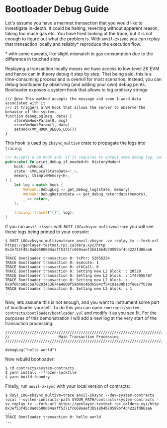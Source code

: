 # Bootloader Debug Guide

Let's assume you have a mainnet transaction that you would like to investigate in-depth. It could be halting, reverting without apparent reason, taking too much gas etc. You have tried looking at the trace, but it is not enough to figure out what the problem is. With `anvil-zksync` you can replay that transaction locally and reliably* reproduce the execution flow.

\* with some caveats, like slight mismatch in gas consumption due to the difference in touched slots  

Replaying a transaction locally means we have access to low-level ZK EVM and hence can in theory debug it step by step. That being said, this is a time-consuming process and is overkill for most scenarios. Instead, you can debug bootloader by observing (and adding your own) debug prints. Bootloader exposes a system hook that allows to log arbitrary strings:

```
/// @dev This method accepts the message and some 1-word data associated with it
/// It triggers a VM hook that allows the server to observe the behavior of the system.
function debugLog(msg, data) {
    storeVmHookParam(0, msg)
    storeVmHookParam(1, data)
    setHook(VM_HOOK_DEBUG_LOG())
}
```

This hook is used by `zksync_multivm` crate to propagate the logs into `tracing`:

```rust
/// Accepts a vm hook and, if it requires to output some debug log, outputs it.
pub(crate) fn print_debug_if_needed<H: HistoryMode>(
    hook: &VmHook,
    state: &VmLocalStateData<'_>,
    memory: &SimpleMemory<H>,
) {
    let log = match hook {
        VmHook::DebugLog => get_debug_log(state, memory),
        VmHook::DebugReturnData => get_debug_returndata(memory),
        _ => return,
    };

    tracing::trace!("{}", log);
}
```

If you run `anvil-zksync` with `RUST_LOG=zksync_multivm=trace` you will see these logs being printed to your console:

```
$ RUST_LOG=zksync_multivm=trace anvil-zksync -vv replay_tx --fork-url https://genlayer-testnet.rpc.caldera.xyz/http 0x3ef55f45c8ad0580604aaff5371fc669aaef3b518b4b70599bf4c4222fd86aa6
...
TRACE Bootloader transaction 0: txPtr: 52056224
TRACE Bootloader transaction 0: execute: 1
TRACE Bootloader transaction 0: ethCall: 0
TRACE Bootloader transaction 0: Setting new L2 block: : 20520
TRACE Bootloader transaction 0: Setting new L2 block: : 1743956487
TRACE Bootloader transaction 0: Setting new L2 block: : 0x9f60ca85c6a78283453674a4809f59d40c4bd6584cf54c91e80b1cfe8e7f039a
TRACE Bootloader transaction 0: Setting new L2 block: : 1
...
```

Now, lets assume this is not enough, and you want to instrument some part of bootloader yourself. To do this you can open `contracts/system-contracts/bootloader/bootloader.yul` and modify it as you see fit. For the purposes of this demonstration I will add a new log at the very start of the transaction processing:

```
////////////////////////////////////////////////////////////////////////////
//                      Main Transaction Processing
////////////////////////////////////////////////////////////////////////////

debugLog("hello world")
```

Now rebuild bootloader:

```
$ cd contracts/system-contracts
$ yarn install --frozen-lockfile
$ yarn build:foundry
```

Finally, run `anvil-zksync` with your local version of contracts: 

```
$ RUST_LOG=zksync_multivm=trace anvil-zksync --dev-system-contracts local --system-contracts-path $YOUR_PATH/contracts/system-contracts -vv replay_tx --fork-url https://genlayer-testnet.rpc.caldera.xyz/http 0x3ef55f45c8ad0580604aaff5371fc669aaef3b518b4b70599bf4c4222fd86aa6
...
TRACE Bootloader transaction 0: hello world
...
```
